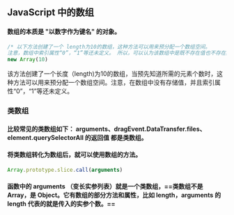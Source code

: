 ## JavaScript 中的数组

#### 数组的本质是 "以数字作为键名" 的对象。
```javascript
/* 以下方法创建了一个 length为10的数组，这种方法可以用来预分配一个数组空间。
注意，数组中索引属性“0”，“1”等还未定义。 所以，可以认为该数组中是既不存在值也不存在索引的。*/
new Array(10)
```

该方法创建了一个长度（length)为10的数组，当预先知道所需的元素个数时，这种方法可以用来预分配一个数组空间。注意，在数组中没有存储值，并且索引属性“0”，“1”等还未定义。


### 类数组
#### 比较常见的类数组如下： arguments、dragEvent.DataTransfer.files、element.querySelectorAll 的返回值 都是类数组。

#### 将类数组转化为数组后，就可以使用数组的方法。

```javascript
Array.prototype.slice.call(arguments) 
```


#### 函数中的 arguments （变长实参列表）就是一个类数组，==类数组不是 Array，是 Object。它有数组的部分方法和属性，比如 length，arguments 的 length 代表的就是传入的实参个数。==
